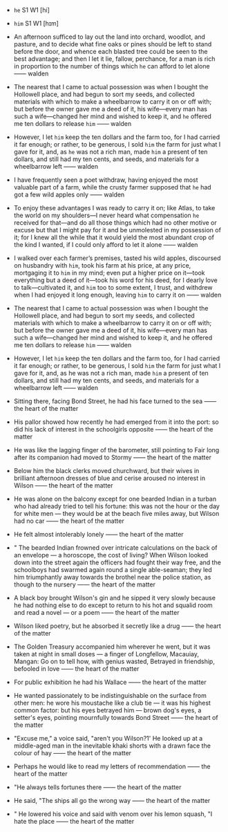 - `he` S1 W1 [hi]
- `him` S1 W1 [hɪm]


-  An afternoon sufficed to lay out the land into orchard, woodlot, and pasture, and to decide what fine oaks or pines should be left to stand before the door, and whence each blasted tree could be seen to the best advantage; and then I let it lie, fallow, perchance, for a man is rich in proportion to the number of things which `he` can afford to let alone —— walden

-  The nearest that I came to actual possession was when I bought the Hollowell place, and had begun to sort my seeds, and collected materials with which to make a wheelbarrow to carry it on or off with; but before the owner gave me a deed of it, his wife﻿—every man has such a wife﻿—changed her mind and wished to keep it, and `he` offered me ten dollars to release `him` —— walden

-  However, I let `him` keep the ten dollars and the farm too, for I had carried it far enough; or rather, to be generous, I sold `him` the farm for just what I gave for it, and, as `he` was not a rich man, made `him` a present of ten dollars, and still had my ten cents, and seeds, and materials for a wheelbarrow left —— walden

- I have frequently seen a poet withdraw, having enjoyed the most valuable part of a farm, while the crusty farmer supposed that `he` had got a few wild apples only —— walden

-  To enjoy these advantages I was ready to carry it on; like Atlas, to take the world on my shoulders﻿—I never heard what compensation `he` received for that﻿—and do all those things which had no other motive or excuse but that I might pay for it and be unmolested in my possession of it; for I knew all the while that it would yield the most abundant crop of the kind I wanted, if I could only afford to let it alone —— walden


-  I walked over each farmer’s premises, tasted his wild apples, discoursed on husbandry with `him`, took his farm at his price, at any price, mortgaging it to `him` in my mind; even put a higher price on it﻿—took everything but a deed of it﻿—took his word for his deed, for I dearly love to talk﻿—cultivated it, and `him` too to some extent, I trust, and withdrew when I had enjoyed it long enough, leaving `him` to carry it on —— walden

-  The nearest that I came to actual possession was when I bought the Hollowell place, and had begun to sort my seeds, and collected materials with which to make a wheelbarrow to carry it on or off with; but before the owner gave me a deed of it, his wife﻿—every man has such a wife﻿—changed her mind and wished to keep it, and he offered me ten dollars to release `him` —— walden

-  However, I let `him` keep the ten dollars and the farm too, for I had carried it far enough; or rather, to be generous, I sold `him` the farm for just what I gave for it, and, as he was not a rich man, made `him` a present of ten dollars, and still had my ten cents, and seeds, and materials for a wheelbarrow left —— walden



-  Sitting there, facing Bond Street, he had his face turned to the sea —— the heart of the matter

-  His pallor showed how recently he had emerged from it into the port: so did his lack of interest in the schoolgirls opposite —— the heart of the matter

-  He was like the lagging finger of the barometer, still pointing to Fair long after its companion had moved to Stormy —— the heart of the matter

-  Below him the black clerks moved churchward, but their wives in brilliant afternoon dresses of blue and cerise aroused no interest in Wilson —— the heart of the matter

-  He was alone on the balcony except for one bearded Indian in a turban who had already tried to tell his fortune: this was not the hour or the day for white men — they would be at the beach five miles away, but Wilson had no car —— the heart of the matter

-  He felt almost intolerably lonely —— the heart of the matter

- " The bearded Indian frowned over intricate calculations on the back of an envelope — a horoscope, the cost of living? When Wilson looked down into the street again the officers had fought their way free, and the schoolboys had swarmed again round a single able-seaman; they led him triumphantly away towards the brothel near the police station, as though to the nursery —— the heart of the matter

-  A black boy brought Wilson's gin and he sipped it very slowly because he had nothing else to do except to return to his hot and squalid room and read a novel — or a poem —— the heart of the matter

-  Wilson liked poetry, but he absorbed it secretly like a drug —— the heart of the matter

-  The Golden Treasury accompanied him wherever he went, but it was taken at night in small doses — a finger of Longfellow, Macauiay, Mangan: Go on to tell how, with genius wasted, Betrayed in friendship, befooled in love  —— the heart of the matter

-  For public exhibition he had his Wallace —— the heart of the matter

-  He wanted passionately to be indistinguishable on the surface from other men: he wore his moustache like a club tie — it was his highest common factor: but his eyes betrayed him — brown dog's eyes, a setter's eyes, pointing mournfully towards Bond Street —— the heart of the matter

-  "Excuse me," a voice said, "aren't you Wilson?1' He looked up at a middle-aged man in the inevitable khaki shorts with a drawn face the colour of hay —— the heart of the matter

-  Perhaps he would like to read my letters of recommendation  —— the heart of the matter

-  "He always tells fortunes there —— the heart of the matter

-  He said, "The ships all go the wrong way —— the heart of the matter

- " He lowered his voice and said with venom over his lemon squash, "I hate the place —— the heart of the matter